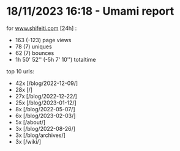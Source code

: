 # 18/11/2023 16:18 - Umami report
for www.shifeiti.com [24h] :

 - 163 (-123) page views
 - 78 (7) uniques
 - 62 (7) bounces
 - 1h 50' 52'' (-5h 7' 10'') totaltime


top 10 urls:
 - 42x [/blog/2022-12-09/]
 - 28x [/]
 - 27x [/blog/2022-12-22/]
 - 25x [/blog/2023-01-12/]
 - 8x [/blog/2022-05-07/]
 - 6x [/blog/2023-02-03/]
 - 5x [/about/]
 - 3x [/blog/2022-08-26/]
 - 3x [/blog/archives/]
 - 3x [/wiki/]


